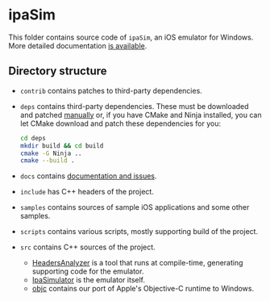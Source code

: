 # ipaSim

This folder contains source code of `ipaSim`, an iOS emulator for Windows. More
detailed documentation [is available](docs/README.md).

## Directory structure

- `contrib` contains patches to third-party dependencies.
- `deps` contains third-party dependencies. These must be downloaded and
  patched [manually](deps/README.md) or, if you have CMake and Ninja installed,
  you can let CMake download and patch these dependencies for you:

  ```bash
  cd deps
  mkdir build && cd build
  cmake -G Ninja ..
  cmake --build .
  ```

- `docs` contains [documentation and issues](docs/README.md).
- `include` has C++ headers of the project.
- `samples` contains sources of sample iOS applications and some other samples.
- `scripts` contains various scripts, mostly supporting build of the project.
- `src` contains C++ sources of the project.
  - [HeadersAnalyzer](src/HeadersAnalyzer/README.md) is a tool that runs at
    compile-time, generating supporting code for the emulator.
  - [IpaSimulator](src/IpaSimulator/README.md) is the emulator itself.
  - [objc](src/objc/README.md) contains our port of Apple's Objective-C
    runtime to Windows.
